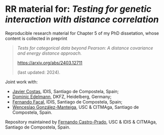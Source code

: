 # RR material for: _Testing for genetic interaction with distance correlation_

Reproducible research material for Chapter 5 of my PhD dissetation, whose content is collected in preprint

>_Tests for categorical data beyond Pearson: A distance covariance and energy distance approach._
>
>https://arxiv.org/abs/2403.12711
>
>(last updated: 2024).

Joint work with:
* [Javier Costas](http://xeneticapsiquiatrica.narede.gl/psychiatric-genetics/group-leader.html), IDIS, Santiago de Compostela, Spain;
* [Dominic Edelmann](https://www.dkfz.de/en/biostatistics/staff/edelmann.html), DKFZ, Heidelberg, Germany;
* [Fernando Facal](https://orcid.org/0000-0002-1157-6772), IDIS, Santiago de Compostela, Spain;
* [Wenceslao González-Manteiga](http://eamo.usc.es/pub/wences/index.php/en/), USC & CITMAga, Santiago de Compostela, Spain.

Repository maintained by [Fernando Castro-Prado](https://sites.google.com/view/fernando-castro-prado/home), USC & IDIS & CITMAga, Santiago de Compostela, Spain.

